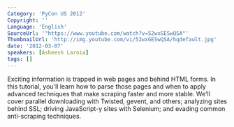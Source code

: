 ```yaml
---
Category: 'PyCon US 2012'
Copyright: ''
Language: 'English'
SourceUrl: '"https://www.youtube.com/watch?v=52wxGESwQSA"'
ThumbnailUrl: 'http://img.youtube.com/vi/52wxGESwQSA/hqdefault.jpg'
date: '2012-03-07'
speakers: [Asheesh Laroia]
tags: []
---
```

Exciting information is trapped in web pages and behind HTML forms. In this
tutorial, you'll learn how to parse those pages and when to apply advanced
techniques that make scraping faster and more stable. We'll cover parallel
downloading with Twisted, gevent, and others; analyzing sites behind SSL;
driving JavaScript-y sites with Selenium; and evading common anti-scraping
techniques.

